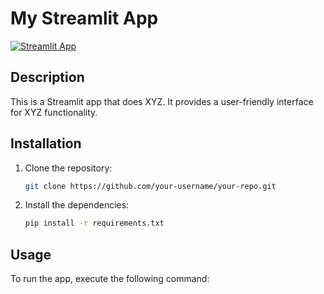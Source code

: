 # My Streamlit App

[![Streamlit App](https://static.streamlit.io/badges/streamlit_badge_black_white.svg)](https://share.streamlit.io/your-app-url)

## Description

This is a Streamlit app that does XYZ. It provides a user-friendly interface for XYZ functionality.

## Installation

1. Clone the repository:

    ```bash
    git clone https://github.com/your-username/your-repo.git
    ```

2. Install the dependencies:

    ```bash
    pip install -r requirements.txt
    ```

## Usage

To run the app, execute the following command:
